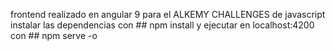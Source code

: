 frontend realizado en angular 9 para el ALKEMY CHALLENGES de javascript
instalar las dependencias con ## npm install
y ejecutar en localhost:4200 con ## npm serve -o 

